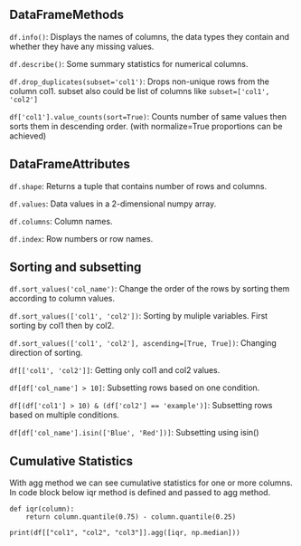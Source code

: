 ## DataFrameMethods

`df.info()`: Displays the names of columns, the data types they contain and whether they have any missing values.

`df.describe()`: Some summary statistics for numerical columns. 

`df.drop_duplicates(subset='col1')`: Drops non-unique rows from the column col1. subset also could be list of columns like `subset=['col1', 'col2']`

`df['col1'].value_counts(sort=True)`: Counts number of same values then sorts them in descending order. (with normalize=True proportions can be achieved) 

## DataFrameAttributes

`df.shape`: Returns a tuple that contains number of rows and columns. 

`df.values`: Data values in a 2-dimensional numpy array.

`df.columns`: Column names. 

`df.index`: Row numbers or row names. 

## Sorting and subsetting

`df.sort_values('col_name')`: Change the order of the rows by sorting them according to column values. 

`df.sort_values(['col1', 'col2'])`: Sorting by muliple variables. First sorting by col1 then by col2. 

`df.sort_values(['col1', 'col2'], ascending=[True, True])`: Changing direction of sorting. 

`df[['col1', 'col2']]`: Getting only col1 and col2 values. 

`df[df['col_name'] > 10]`: Subsetting rows based on one condition.

`df[(df['col1'] > 10) & (df['col2'] == 'example')]`: Subsetting rows based on multiple conditions.

`df[df['col_name'].isin(['Blue', 'Red'])]`: Subsetting using isin()

## Cumulative Statistics

With agg method we can see cumulative statistics for one or more columns. In code block below iqr method is defined and passed to agg method. 

```
def iqr(column):
    return column.quantile(0.75) - column.quantile(0.25)

print(df[["col1", "col2", "col3"]].agg([iqr, np.median]))
```

